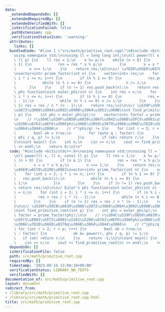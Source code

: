 ```yaml
---
data:
  _extendedDependsOn: []
  _extendedRequiredBy: []
  _extendedVerifiedWith: []
  _isVerificationFailed: false
  _pathExtension: cpp
  _verificationStatusIcon: ':warning:'
  attributes:
    links: []
  bundledCode: "#line 1 \"src/math/primitive_root.cpp\"\n#include <bits/stdc++.h>\n\
    using namespace std;\n\nusing ll = long long int;\n\nll power(ll x, ll n, const\
    \ ll p) {\n    ll res = 1;\n    x %= p;\n    while (n > 0) {\n        if (n &\
    \ 1) {\n            res = res * x % p;\n        }\n        x = x * x % p;\n  \
    \      n >>= 1;\n    }\n    return res;\n}\n\n// \u7D20\u56E0\u6570\u5206\u89E3\
    \nvector<int> prime_factor(int n) {\n    vector<int> res;\n    for (int i = 2;\
    \ i * i <= n; i++) {\n        if (n % 1 == 0) {\n            res.push_back(i);\n\
    \            while (n % i == 0) {\n                n /= i;\n            }\n  \
    \      }\n    }\n    if (n != 1) res.push_back(n);\n    return res;\n}\n\n// Euler's\
    \ phi function\nint euler_phi(int n) {\n    int res = n;\n    for (int i = 2;\
    \ i * i <= n; i++) {\n        if (n % i == 0) {\n            res = res / i * (i\
    \ - 1);\n            while (n % i == 0) n /= i;\n        }\n    }\n    if (n !=\
    \ 1) res = res / n * (n - 1);\n    return res;\n}\n\n// \u539F\u59CB\u6839\u306E\
    \u3072\u3068\u3064\u3092\u898B\u3064\u3051\u308B\nint find_primitive_root(int\
    \ p) {\n    int phi = euler_phi(p);\n    vector<int> factor = prime_factor(phi);\n\
    \n    // r\u304C\u539F\u5B50\u6839\u3067\u3042\u308B\u5FC5\u8981\u5FC5\u8981\u5341\
    \u5206\u6761\u4EF6\u306Fphi\u306E\u3059\u3079\u3066\u306E\u7D20\u56E0\u6570q\u306B\
    \u3064\u3044\u3066\n    // r^(phi/q) != 1\n    for (int r = 2; r < p; r++) {\n\
    \        bool ok = true;\n        for (auto q : factor) {\n            ok &= power(r,\
    \ phi / q, p) != 1;\n        }\n        if (ok) return r;\n    }\n    return -1;\n\
    }\n\nint main() {\n    int n;\n    cin >> n;\n    cout << find_primitive_root(n)\
    \ << endl;\n    return 0;\n}\n"
  code: "#include <bits/stdc++.h>\nusing namespace std;\n\nusing ll = long long int;\n\
    \nll power(ll x, ll n, const ll p) {\n    ll res = 1;\n    x %= p;\n    while\
    \ (n > 0) {\n        if (n & 1) {\n            res = res * x % p;\n        }\n\
    \        x = x * x % p;\n        n >>= 1;\n    }\n    return res;\n}\n\n// \u7D20\
    \u56E0\u6570\u5206\u89E3\nvector<int> prime_factor(int n) {\n    vector<int> res;\n\
    \    for (int i = 2; i * i <= n; i++) {\n        if (n % 1 == 0) {\n         \
    \   res.push_back(i);\n            while (n % i == 0) {\n                n /=\
    \ i;\n            }\n        }\n    }\n    if (n != 1) res.push_back(n);\n   \
    \ return res;\n}\n\n// Euler's phi function\nint euler_phi(int n) {\n    int res\
    \ = n;\n    for (int i = 2; i * i <= n; i++) {\n        if (n % i == 0) {\n  \
    \          res = res / i * (i - 1);\n            while (n % i == 0) n /= i;\n\
    \        }\n    }\n    if (n != 1) res = res / n * (n - 1);\n    return res;\n\
    }\n\n// \u539F\u59CB\u6839\u306E\u3072\u3068\u3064\u3092\u898B\u3064\u3051\u308B\
    \nint find_primitive_root(int p) {\n    int phi = euler_phi(p);\n    vector<int>\
    \ factor = prime_factor(phi);\n\n    // r\u304C\u539F\u5B50\u6839\u3067\u3042\u308B\
    \u5FC5\u8981\u5FC5\u8981\u5341\u5206\u6761\u4EF6\u306Fphi\u306E\u3059\u3079\u3066\
    \u306E\u7D20\u56E0\u6570q\u306B\u3064\u3044\u3066\n    // r^(phi/q) != 1\n   \
    \ for (int r = 2; r < p; r++) {\n        bool ok = true;\n        for (auto q\
    \ : factor) {\n            ok &= power(r, phi / q, p) != 1;\n        }\n     \
    \   if (ok) return r;\n    }\n    return -1;\n}\n\nint main() {\n    int n;\n\
    \    cin >> n;\n    cout << find_primitive_root(n) << endl;\n    return 0;\n}"
  dependsOn: []
  isVerificationFile: false
  path: src/math/primitive_root.cpp
  requiredBy: []
  timestamp: '2023-09-16 13:08:18+09:00'
  verificationStatus: LIBRARY_NO_TESTS
  verifiedWith: []
documentation_of: src/math/primitive_root.cpp
layout: document
redirect_from:
- /library/src/math/primitive_root.cpp
- /library/src/math/primitive_root.cpp.html
title: src/math/primitive_root.cpp
---
```


